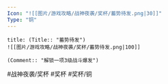 ```yaml
---
Icon: "![[图片/游戏攻略/战神夜袭/奖杯/蓄势待发.png|30]]"
Type: "铜"
---
```

```ad-common-bronze-trophy
title: (Title:: "蓄势待发")
![[图片/游戏攻略/战神夜袭/奖杯/蓄势待发.png|100]]

(Comment:: "解锁一项3级战斗爆发")
```

#战神夜袭/奖杯 #奖杯 #奖杯/铜
